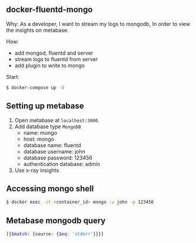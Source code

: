 ## docker-fluentd-mongo

Why:
As a developer,
I want to stream my logs to mongodb,
In order to view the insights on metabase.

How:
- add mongod, fluentd and server
- stream logs to fluentd from server
- add plugin to write to mongo

Start:
```bash
$ docker-compose up -d
```

## Setting up metabase

1. Open metabase at `localhost:3000`.
2. Add database type `MongoDB`
	- name: mongo
	- host: mongo
	- database name: fluentd
	- database username: john
	- database password: 123456
	- authentication database: admin
3. Use x-ray insights

## Accessing mongo shell

```bash
$ docker exec -it <container_id> mongo -u john -p 123456
```

## Metabase mongodb query

```bash
[{$match: {source: {$eq: 'stderr'}}}]
```
